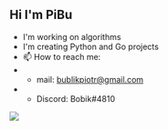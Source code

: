 ## Hi I'm PiBu

- I'm working on algorithms
- I'm creating Python and Go projects
- 📫 How to reach me: 
- - mail: bublikpiotr@gmail.com
- - Discord: Bobik#4810

<img align="left" src="https://github-readme-stats.vercel.app/api/top-langs/?username=pibuxd&theme=onedark&layout=compact&hide=Vim script" />
